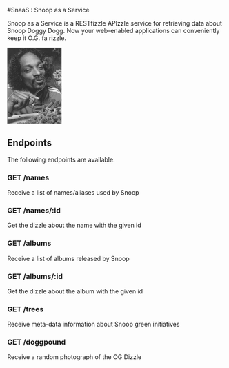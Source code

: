 #SnaaS : Snoop as a Service

Snoop as a Service is a RESTfizzle APIzzle service for retrieving data about Snoop Doggy Dogg. Now your web-enabled applications can conveniently keep it O.G. fa rizzle.


<img src="snoop.jpg" width="25%" />


## Endpoints

The following endpoints are available:

### GET /names

Receive a list of names/aliases used by Snoop

### GET /names/:id

Get the dizzle about the name with the given id

### GET /albums

Receive a list of albums released by Snoop

### GET /albums/:id

Get the dizzle about the album with the given id

### GET /trees

Receive meta-data information about Snoop green initiatives

### GET /doggpound

Receive a random photograph of the OG Dizzle

